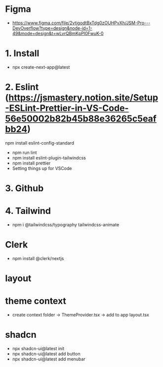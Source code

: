 # Figma

- https://www.figma.com/file/2vtjgodtBxTdg0zOUHPvXh/JSM-Pro---DevOverflow?type=design&node-id=1-49&mode=design&t=wLvrQBmKpPl0FwuK-0

# 1. Install

- npx create-next-app@latest

# 2. Eslint (https://jsmastery.notion.site/Setup-ESLint-Prettier-in-VS-Code-56e50002b82b45b88e36265c5eafbb24)

npm install eslint-config-standard

- npm run lint
- npm install eslint-plugin-tailwindcss
- npm install prettier
- Setting things up for VSCode

# 3. Github

# 4. Tailwind

- npm i @tailwindcss/typography tailwindcss-animate

# Clerk

- npm install @clerk/nextjs

# layout

# theme context

- create context folder -> ThemeProvider.tsx -> add to app layout.tsx

# shadcn
- npx shadcn-ui@latest init
- npx shadcn-ui@latest add button
- npx shadcn-ui@latest add menubar   